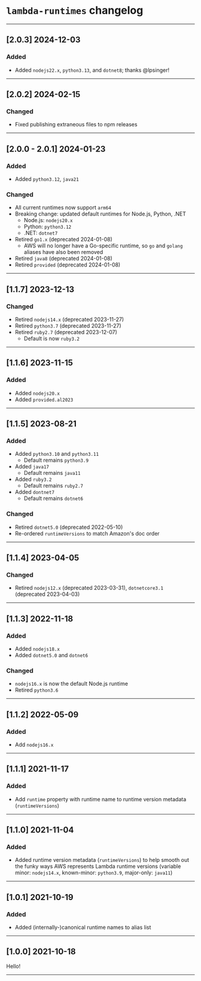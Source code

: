 # `lambda-runtimes` changelog

---

## [2.0.3] 2024-12-03

### Added

- Added `nodejs22.x`, `python3.13`, and `dotnet8`; thanks @lpsinger!

---

## [2.0.2] 2024-02-15

### Changed

- Fixed publishing extraneous files to npm releases

---

## [2.0.0 - 2.0.1] 2024-01-23

### Added

- Added `python3.12`, `java21`


### Changed

- All current runtimes now support `arm64`
- Breaking change: updated default runtimes for Node.js, Python, .NET
  - Node.js: `nodejs20.x`
  - Python: `python3.12`
  - .NET: `dotnet7`
- Retired `go1.x` (deprecated 2024-01-08)
  - AWS will no longer have a Go-specific runtime, so `go` and `golang` aliases have also been removed
- Retired `java8` (deprecated 2024-01-08)
- Retired `provided` (deprecated 2024-01-08)

---

## [1.1.7] 2023-12-13

### Changed

- Retired `nodejs14.x` (deprecated 2023-11-27)
- Retired `python3.7` (deprecated 2023-11-27)
- Retired `ruby2.7` (deprecated 2023-12-07)
  - Default is now `ruby3.2`

---

## [1.1.6] 2023-11-15

### Added

- Added `nodejs20.x`
- Added `provided.al2023`

---

## [1.1.5] 2023-08-21

### Added

- Added `python3.10` and `python3.11`
  - Default remains `python3.9`
- Added `java17`
  - Default remains `java11`
- Added `ruby3.2`
  - Default remains `ruby2.7`
- Added `dontnet7`
  - Default remains `dotnet6`

### Changed

- Retired `dotnet5.0` (deprecated 2022-05-10)
- Re-ordered `runtimeVersions` to match Amazon's doc order

---

## [1.1.4] 2023-04-05

### Changed

- Retired `nodejs12.x` (deprecated 2023-03-31), `dotnetcore3.1` (deprecated 2023-04-03)

---

## [1.1.3] 2022-11-18

### Added

- Added `nodejs18.x`
- Added `dotnet5.0` and `dotnet6`


### Changed

- `nodejs16.x` is now the default Node.js runtime
- Retired `python3.6`

---

## [1.1.2] 2022-05-09

### Added

- Add `nodejs16.x`

---

## [1.1.1] 2021-11-17

### Added

- Add `runtime` property with runtime name to runtime version metadata (`runtimeVersions`)

---

## [1.1.0] 2021-11-04

### Added

- Added runtime version metadata (`runtimeVersions`) to help smooth out the funky ways AWS represents Lambda runtime versions (variable minor: `nodejs14.x`, known-minor: `python3.9`, major-only: `java11`)

---

## [1.0.1] 2021-10-19

### Added

- Added (internally-)canonical runtime names to alias list

---

## [1.0.0] 2021-10-18

Hello!

---
